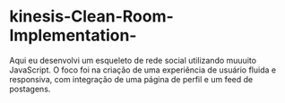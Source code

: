 # kinesis-Clean-Room-Implementation-
Aqui eu desenvolvi um esqueleto de rede social utilizando muuuito JavaScript. O foco foi na criação de uma experiência de usuário fluida e responsiva, com integração de uma página de perfil e um feed de postagens.
